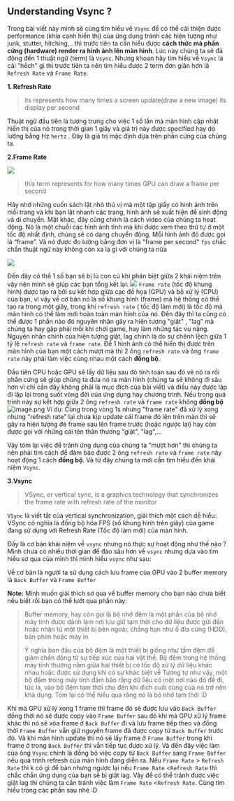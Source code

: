 ## Understanding Vsync ? 
Trong bài viết này mình sẽ cùng tìm hiểu về  `Vsync`  để có thể cải thiện được performance (khía cạnh hiển thị) của ứng dụng tránh các hiện tượng như junk, stutter, hitching,.. thì trước tiên ta cần hiểu được **cách thức mà phần cứng (hardware) render ra hình ảnh lên màn hình**. Lúc này chúng ta sẽ đả động đến 1 thuật ngữ (term) là 
`Vsync`. Nhưng khoan hãy tìm hiểu về `Vsync` là cái "hếch" gì thì trước tiên ta nên tìm hiểu được 2 term đơn giản hơn là `Refresh Rate` và `Frame Rate`.

**1. Refresh Rate**



>its represents how many times a screen update(draw a new image) its display per second

Thuật ngữ đầu tiên là tượng trưng cho việc 1 số lần mà màn hình cập nhật hiển thị của nó trong thời gian 1 giây và giá trị này được specified hay do lường bằng Hz `hertz` . Đây là giá trị mặc định dựa trên phần cứng của chúng ta.

**2.Frame Rate** 

![](https://images.viblo.asia/cafcea31-897e-4591-b00d-1c4b22929b86.gif)



> this term represents for how many times GPU can draw a frame per second 

Hãy nhớ những cuốn sách lật nhỏ thú vị mà một tập giấy có hình ảnh trên mỗi trang và khi bạn lật nhanh các trang, hình ảnh sẽ xuất hiện để sinh động và di chuyển. Mặt khác, đây cũng chính là cách video của chúng ta hoạt động.
Nó là một chuỗi các hình ảnh tĩnh mà khi được xem theo thứ tự ở một tốc độ nhất định, chúng sẽ có dạng chuyển động. Mỗi hình ảnh đó được gọi là “frame”. Và nó được đo lường bằng đơn vị là "frame per second" `fps` chắc chắn thuật ngữ này không còn xa lạ gì với chúng ta nữa

![](https://images.viblo.asia/887f7803-9cda-42ef-b4ce-a15229aaf26a.gif)

Đến đây có thể 1 số bạn sẽ bị lú con cú khi phân biệt giữa 2 khái niệm trên vậy nên mình sẽ giúp các bạn tổng kết lại:
![](https://images.viblo.asia/15eaae49-497c-4385-9f93-74f61626807e.jpg)
`Frame rate` (tốc độ khung hình) được tạo ra bởi sự kết hợp giữa cạc đồ họa (GPU) và bộ xử lý (CPU) của bạn, vì vậy về cơ bản nó là số khung hình (frame) mà hệ thống có thể tạo ra trong một giây, trong khi `refresh rate`
 ( tốc độ làm mới) là tốc độ mà màn hình có thể làm mới hoàn toàn màn hình của nó.
     Đến đây thì ta cũng có thể được 1 phần nào đó nguyên nhân gây ra hiện tượng "giật" , "lag" mà chúng ta hay gặp phải mỗi khi chơi game, hay làm những tác vụ nặng. Nguyên nhân chính của hiện tượng giật, lag chính là do sự chênh lệch giữa 1 tỷ lệ `refresh rate` và `frame rate`. Để 1 hình ảnh có thể hiển thị được trên màn hình của bạn một cách mượt mà thì 2 ông `refresh rate` và ông `frame rate` này phải làm việc cùng nhau một cách **đồng bộ**.
     
     
Đầu tiên CPU hoặc GPU sẽ lấy dữ liệu sau đó tính toán sau đó vẽ nó ra rồi phần cứng sẽ giúp chúng ta đưa nó ra màn hình (chúng ta sẽ không đi sâu hơn vì chỉ cần đây không phải là mục đích của bài viết) và điều này được lặp đi lặp lại trong suốt vòng đời của ứng dụng hay chương trình. Nếu trong quá trình này sự kết hợp giữa 2 ông `refresh rate` và `frame rate` không  **đồng bộ** 
![image.png](https://images.viblo.asia/3e1b63cd-a366-4773-b232-50139af25660.png)
Ví dụ: Cùng trong vòng 1s nhưng "frame rate" đã xử lý xong nhưng "refresh rate" lại chưa kịp update cái frame đó lên trên màn thì sẽ gây ra hiện tượng đè frame sau lên frame trước (hoặc ngược lại) hay còn được gọi với những cái tên thân thương "giật", "lag",... 

Vậy tóm lại việc để tránh ứng dụng của chúng ta "mượt hơn" thì chúng ta nên phải tìm cách để đảm bảo được 2 ông `refresh rate` và `frame rate` này hoạt động 1 cách **đồng bộ**. Và từ đây chúng ta mới cần tìm hiểu đến khái niệm `Vsync`.

**3.Vsync**

>VSync, or vertical sync, is a graphics technology that synchronizes the frame rate with refresh rate of the monitor

`VSync` là viết tắt của vertical synchronization, giải thích một cách dễ hiểu: VSync có nghĩa là đồng bộ hóa FPS (số khung hình trên giây) của game đang sử dụng với Refresh Rate (Tốc độ làm mới) của màn hình.

Đấy là cơ bản khái niệm về `vsync` nhưng nó thực sự hoạt động như thế nào ? Mình chưa có nhiều thời gian để đào sâu hơn về `vsync` nhưng dựa vào tìm hiểu sơ qua của mình thì mình hiểu `vsync` như sau:

Về cơ bản là người ta sử dụng cách lưu frame của GPU vào 2 buffer memory là `Back Buffer` và `Frame Buffer`

**Note:** 
Mình muốn giải thích sơ qua về buffer memory cho bạn nào chưa biết nếu biết rồi bạn có thể lướt qua phần này: 
>Buffer memory, hay còn gọi là bộ nhớ đệm là một phần của bộ nhớ máy tính được dành làm nơi lưu giữ tạm thời cho dữ liệu được gửi đến hoặc nhận từ một thiết bị bên ngoài, chẳng hạn như ổ đĩa cứng (HDD), bàn phím hoặc máy in
>
>Ý nghĩa ban đầu của bộ đệm là một thiết bị giống như tấm đệm để giảm chấn động từ sự tiếp xúc của hai vật thể. Bộ đệm trong hệ thống máy tính thường nằm giữa hai thiết bị có tốc độ xử lý dữ liệu khác nhau hoặc được sử dụng khi có sự khác biệt về Tương tự như vậy, một bộ đệm trong máy tính đảm bảo rằng dữ liệu có một nơi nào đó để đi, tức là, vào bộ đệm tạm thời cho đến khi đích cuối cùng của nó trở nên khả dụng.
>Tóm lại có thể hiểu qua rằng nó là bộ nhớ tạm thời  :D

Khi mà GPU xử lý xong 1 frame thì frame đó sẽ được lưu vào `Back Buffer` đồng thời nó sẽ được copy vào `Frame Buffer` sau đó khi mà GPU xử lý frame khác thì nó sẽ xóa frame ở `Back Buffer` đi và lưu frame tiếp theo và đồng thời `Frame Buffer` vẫn giữ nguyên frame đã được copy từ `Back Buffer` trước đó. Và khi màn hình update thì nó sẽ lấy frame ở `Frame Buffer`  trong khi frame ở trong `Back Buffer` thì vẫn tiếp tục được xử lý. Và đến đây việc làm của ông `Vsync` chính là đồng bộ việc copy từ `Back Buffer` sang `Frame Buffer` nếu quá trình refresh của màn hình đang diễn ra. Nếu `Frame Rate` > `Refresh Rate` thì k có gì để bàn nhưng ngược lại nếu `Frame Rate` <`Refresh Rate` thì chắc chắn ứng dụng của bạn sẽ bị giật lag. Vậy để có thể tránh được việc giật lag thì chúng ta cần tránh việc làm `Frame Rate` <`Refresh Rate`. Cùng tìm hiểu trong các phần sau nhé :D